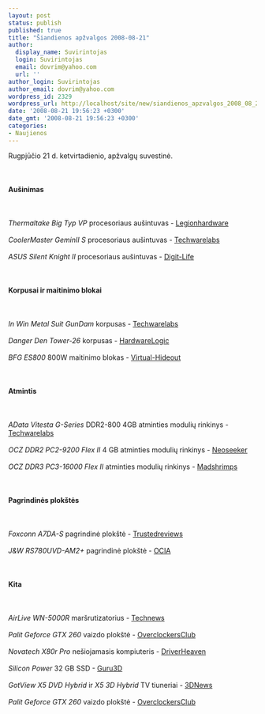 ```yaml
---
layout: post
status: publish
published: true
title: "Šiandienos apžvalgos 2008-08-21"
author:
  display_name: Suvirintojas
  login: Suvirintojas
  email: dovrim@yahoo.com
  url: ''
author_login: Suvirintojas
author_email: dovrim@yahoo.com
wordpress_id: 2329
wordpress_url: http://localhost/site/new/siandienos_apzvalgos_2008_08_21/
date: '2008-08-21 19:56:23 +0300'
date_gmt: '2008-08-21 19:56:23 +0300'
categories:
- Naujienos
---
```

<p>Rugpjūčio 21 d. ketvirtadienio, apžvalgų suvestinė.<br />
<br><br />
<br><b>Aušinimas</b><br />
<br><br />
<br><i>Thermaltake Big Typ VP</i> procesoriaus aušintuvas - <a class="ns" href="http://www.legionhardware.com/document.php?id=767">Legionhardware</a><br />
<br><i>CoolerMaster GeminII S</i> procesoriaus aušintuvas - <a class="ns" href="http://www.techwarelabs.com/reviews/cooling/GeminII-S">Techwarelabs</a><br />
<br><i>ASUS Silent Knight II</i> procesoriaus aušintuvas - <a class="ns" href="http://www.digit-life.com/articles3/cpu/asus-sknightII-cooler-july2k8-p1.html">Digit-Life</a><br />
<br><br />
<br><b>Korpusai ir maitinimo blokai</b><br />
<br><br />
<br><i>In Win Metal Suit GunDam</i> korpusas - <a class="ns" href="http://www.techwarelabs.com/reviews/cases/In_Win_GunDam">Techwarelabs</a><br />
<br><i>Danger Den Tower-26</i> korpusas - <a class="ns" href="http://www.hardwarelogic.com/news/135/ARTICLE/4195/2008-08-20.html">HardwareLogic</a><br />
<br><i>BFG ES800</i> 800W maitinimo blokas - <a class="ns" href="http://www.virtual-hideout.net/reviews/BFG_ES800_PSU/index.shtml">Virtual-Hideout</a><br />
<br><br />
<br><b>Atmintis</b><br />
<br><br />
<br><i>AData Vitesta G-Series</i> DDR2-800 4GB atminties modulių rinkinys - <a class="ns" href="http://www.techwarelabs.com/reviews/memory/AData-DDR2-800-4GB/">Techwarelabs</a><br />
<br><i>OCZ DDR2 PC2-9200 Flex II</i> 4 GB atminties modulių rinkinys - <a class="ns" href="http://neoseeker.com/Articles/Hardware/Reviews/ocz_ddr2_pc2-9200_flex_ii_4gb/">Neoseeker</a><br />
<br><i>OCZ DDR3 PC3-16000 Flex II</i> atminties modulių rinkinys - <a class="ns" href="http://www.madshrimps.be/?action=getarticle&articID=860">Madshrimps</a><br />
<br><br />
<br><b>Pagrindinės plokštės</b><br />
<br><br />
<br><i>Foxconn A7DA-S</i> pagrindinė plokštė - <a class="ns" href="http://www.trustedreviews.com/motherboards/review/2008/08/21/Foxconn-A7DA-S-AMD-790GX-Motherboard/p1">Trustedreviews</a><br />
<br><i>J&W RS780UVD-AM2+</i> pagrindinė plokštė - <a class="ns" href="http://www.ocia.net/reviews/jw780g/page1.shtml">OCIA</a><br />
<br><br />
<br><b>Kita</b><br />
<br><br />
<br><i>AirLive WN-5000R</i> maršrutizatorius - <a class="ns" href="http://www.technews.lt/?id=Kas&Id=2221">Technews</a><br />
<br><i>Palit Geforce GTX 260</i> vaizdo plokštė - <a class="ns" href="http://www.overclockersclub.com/reviews/palit_gtx260/">OverclockersClub</a><br />
<br><i>Novatech X80r Pro</i> nešiojamasis kompiuteris - <a class="ns" href="http://www.driverheaven.net/reviews.php?reviewid=610">DriverHeaven</a><br />
<br><i>Silicon Power</i> 32 GB SSD - <a class="ns" href="http://www.guru3d.com/article/silicon-power-32-gb-solid-state-disk-review/">Guru3D</a><br />
<br><i>GotView X5 DVD Hybrid</i> ir <i>X5 3D Hybrid</i> TV tiuneriai - <a class="ns" href="http://www.3dnews.ru/digital/gotview_x5_dvd_hybrid/">3DNews</a><br />
<br><i>Palit Geforce GTX 260</i> vaizdo plokštė - <a class="ns" href="http://www.overclockersclub.com/reviews/palit_gtx260/">OverclockersClub</a><br />
<br><br />
<br><br />
<br></p>
